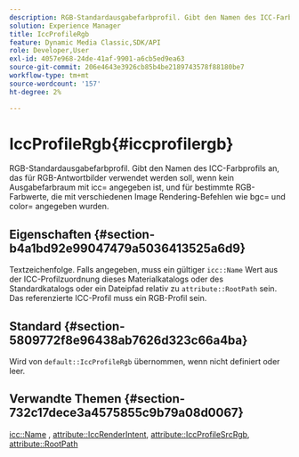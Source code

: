 ```yaml
---
description: RGB-Standardausgabefarbprofil. Gibt den Namen des ICC-Farbprofils an, das für RGB-Antwortbilder verwendet werden soll, wenn kein Ausgabefarbraum mit icc= angegeben ist, und für bestimmte RGB-Farbwerte, die mit verschiedenen Image Rendering-Befehlen wie bgc= und color= angegeben wurden.
solution: Experience Manager
title: IccProfileRgb
feature: Dynamic Media Classic,SDK/API
role: Developer,User
exl-id: 4057e968-24de-41af-9901-a6cb5ed9ea63
source-git-commit: 206e4643e3926cb85b4be2189743578f88180be7
workflow-type: tm+mt
source-wordcount: '157'
ht-degree: 2%

---
```


# IccProfileRgb{#iccprofilergb}

RGB-Standardausgabefarbprofil. Gibt den Namen des ICC-Farbprofils an, das für RGB-Antwortbilder verwendet werden soll, wenn kein Ausgabefarbraum mit icc= angegeben ist, und für bestimmte RGB-Farbwerte, die mit verschiedenen Image Rendering-Befehlen wie bgc= und color= angegeben wurden.

## Eigenschaften {#section-b4a1bd92e99047479a5036413525a6d9}

Textzeichenfolge. Falls angegeben, muss ein gültiger `icc::Name` Wert aus der ICC-Profilzuordnung dieses Materialkatalogs oder des Standardkatalogs oder ein Dateipfad relativ zu `attribute::RootPath` sein. Das referenzierte ICC-Profil muss ein RGB-Profil sein.

## Standard {#section-5809772f8e96438ab7626d323c66a4ba}

Wird von `default::IccProfileRgb` übernommen, wenn nicht definiert oder leer.

## Verwandte Themen {#section-732c17dece3a4575855c9b79a08d0067}

[icc::Name](../../../../../ir-api/material-cat/image-rendering-api-ref/c-ir-material-catalog/c-ir-icc-profile-map-reference/r-ir-name-icc.md#reference-7a293ede360e433782575f8f6a562ac2) ,  [attribute::IccRenderIntent](../../../../../ir-api/material-cat/image-rendering-api-ref/c-ir-material-catalog/c-ir-attributes-reference/r-ir-iccrenderintent.md#reference-3b80b7a4c25545a593c5076f318b5c40),  [attribute::IccProfileSrcRgb](../../../../../ir-api/material-cat/image-rendering-api-ref/c-ir-material-catalog/c-ir-attributes-reference/r-ir-iccprofilesrcrgb.md#reference-2fb0f7cfc6e74813b82cd98ae165bd49),  [attribute::RootPath](../../../../../ir-api/material-cat/image-rendering-api-ref/c-ir-material-catalog/c-ir-attributes-reference/r-ir-rootpath.md#reference-a4d7c96b62e14fcbad1740c702f160f3)
